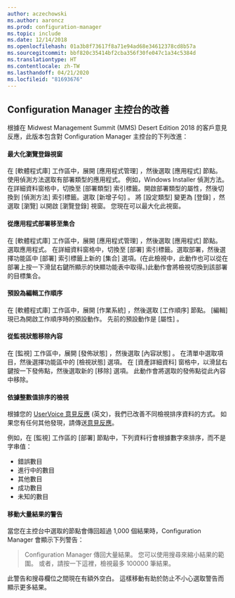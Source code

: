```yaml
---
author: aczechowski
ms.author: aaroncz
ms.prod: configuration-manager
ms.topic: include
ms.date: 12/14/2018
ms.openlocfilehash: 01a3b8f73617f8a71e94ad68e34612378cd8b57a
ms.sourcegitcommit: bbf820c35414bf2cba356f30fe047c1a34c5384d
ms.translationtype: HT
ms.contentlocale: zh-TW
ms.lasthandoff: 04/21/2020
ms.locfileid: "81693676"
---
```

## <a name="improvements-to-configuration-manager-console"></a><a name="bkmk_console"></a> Configuration Manager 主控台的改善
<!--3594151-->
根據在 Midwest Management Summit (MMS) Desert Edition 2018 的客戶意見反應，此版本包含對 Configuration Manager 主控台的下列改進：

#### <a name="maximize-the-browse-registry-window"></a>最大化瀏覽登錄視窗
在 [軟體程式庫]  工作區中，展開 [應用程式管理]  ，然後選取 [應用程式]  節點。 使用偵測方法選取有部署類型的應用程式。 例如，Windows Installer 偵測方法。 在詳細資料窗格中，切換至 [部署類型]  索引標籤。開啟部署類型的屬性，然後切換到 [偵測方法]  索引標籤。選取 [新增子句]  。 將 [設定類型]  變更為 [登錄]  ，然選取 [瀏覽]  以開啟 [瀏覽登錄]  視窗。 您現在可以最大化此視窗。  

#### <a name="go-to-the-collection-from-an-application-deployment"></a>從應用程式部署移至集合
在 [軟體程式庫]  工作區中，展開 [應用程式管理]  ，然後選取 [應用程式]  節點。 選取應用程式。 在詳細資料窗格中，切換至 [部署]  索引標籤。選取部署，然後選擇功能區中 [部署] 索引標籤上新的 [集合]  選項。(在此檢視中，此動作也可以從在部署上按一下滑鼠右鍵所顯示的快顯功能表中取得。)此動作會將檢視切換到該部署的目標集合。

#### <a name="edit-a-task-sequence-by-default"></a>預設為編輯工作順序
在 [軟體程式庫]  工作區中，展開 [作業系統]  ，然後選取 [工作順序]  節點。 [編輯]  現已為開啟工作順序時的預設動作。 先前的預設動作是 [屬性]  。  

#### <a name="remove-content-from-monitoring-status"></a>從監視狀態移除內容
在 [監視]  工作區中，展開 [發佈狀態]  ，然後選取 [內容狀態]  。 在清單中選取項目，然後選擇功能區中的 [檢視狀態]  選項。 在 [資產詳細資料] 窗格中，以滑鼠右鍵按一下發佈點，然後選取新的 [移除]  選項。 此動作會將選取的發佈點從此內容中移除。

#### <a name="views-sort-by-integer-values"></a>依據整數值排序的檢視
根據您的 [UserVoice 意見反應](https://configurationmanager.uservoice.com/forums/300492-ideas/suggestions/31791718-columns-with-numbers-should-sort-using-natural-no) \(英文\)，我們已改善不同檢視排序資料的方式。 如果您有任何其他發現，請傳送[意見反應](../../../understand/find-help.md#product-feedback)。  

例如，在 [監視]  工作區的 [部署]  節點中，下列資料行會根據數字來排序，而不是字串值：  

- 錯誤數目
- 進行中的數目
- 其他數目
- 成功數目
- 未知的數目  

#### <a name="move-the-warning-for-a-large-number-of-results"></a>移動大量結果的警告
當您在主控台中選取的節點會傳回超過 1,000 個結果時，Configuration Manager 會顯示下列警告：

> Configuration Manager 傳回大量結果。 您可以使用搜尋來縮小結果的範圍。 或者，請按一下這裡，檢視最多 100000 筆結果。  

此警告和搜尋欄位之間現在有額外空白。 這樣移動有助於防止不小心選取警告而顯示更多結果。 


